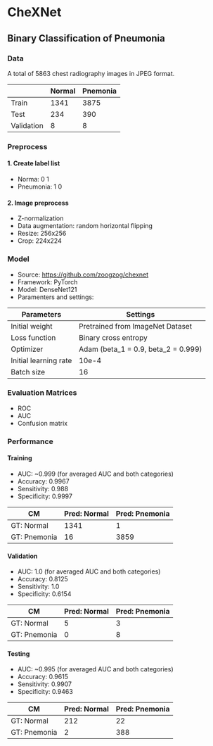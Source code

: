 # CheXNet
## Binary Classification of Pneumonia


### Data
A total of 5863 chest radiography images in JPEG format.

|              | Normal | Pnemonia |
|--------------|--------|----------|
|     Train    |  1341  |   3875   |
|     Test     |  234   |    390   |
|  Validation  |  8     |    8     |


### Preprocess
#### 1. Create label list
- Norma: 0 1
- Pneumonia: 1 0

#### 2. Image preprocess
- Z-normalization
- Data augmentation: random horizontal flipping
- Resize: 256x256
- Crop: 224x224


### Model
- Source: https://github.com/zoogzog/chexnet
- Framework: PyTorch
- Model: DenseNet121
- Paramenters and settings:

|       Parameters          |              Settings                   |
|---------------------------|-----------------------------------------|
|     Initial weight        |  Pretrained from ImageNet Dataset       |
|      Loss function        |   Binary cross entropy                  |
|        Optimizer          |  Adam (beta_1 = 0.9, beta_2 = 0.999)    |
|  Initial learning rate    |  10e-4                                  |
|     Batch size            |  16                                     |


### Evaluation Matrices
- ROC
- AUC
- Confusion matrix


### Performance
#### Training 
- AUC: ~0.999 (for averaged AUC and both categories)
- Accuracy: 0.9967
- Sensitivity: 0.988
- Specificity: 0.9997

|      CM          | Pred: Normal | Pred: Pnemonia |
|------------------|--------------|----------------|
|    GT: Normal    |      1341    |      1         |
|    GT: Pnemonia  |      16      |    3859        |


#### Validation 
- AUC: 1.0 (for averaged AUC and both categories)
- Accuracy: 0.8125
- Sensitivity: 1.0
- Specificity: 0.6154


|      CM          | Pred: Normal | Pred: Pnemonia |
|------------------|--------------|----------------|
|    GT: Normal    |      5       |      3         |
|    GT: Pnemonia  |      0       |    8           |

#### Testing 
- AUC: ~0.995 (for averaged AUC and both categories)
- Accuracy: 0.9615
- Sensitivity: 0.9907
- Specificity: 0.9463


|      CM          | Pred: Normal | Pred: Pnemonia |
|------------------|--------------|----------------|
|    GT: Normal    |      212     |      22        |
|    GT: Pnemonia  |      2       |    388         |
